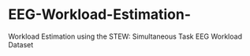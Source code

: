 # EEG-Workload-Estimation-
Workload Estimation using the STEW: Simultaneous Task EEG Workload Dataset
